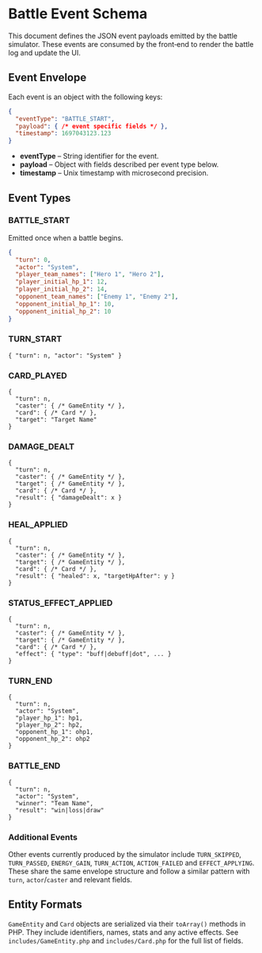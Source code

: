 # Battle Event Schema

This document defines the JSON event payloads emitted by the battle simulator. These events are consumed by the front‑end to render the battle log and update the UI.

## Event Envelope
Each event is an object with the following keys:

```json
{
  "eventType": "BATTLE_START",
  "payload": { /* event specific fields */ },
  "timestamp": 1697043123.123
}
```

- **eventType** – String identifier for the event.
- **payload** – Object with fields described per event type below.
- **timestamp** – Unix timestamp with microsecond precision.

## Event Types

### BATTLE_START
Emitted once when a battle begins.

```json
{
  "turn": 0,
  "actor": "System",
  "player_team_names": ["Hero 1", "Hero 2"],
  "player_initial_hp_1": 12,
  "player_initial_hp_2": 14,
  "opponent_team_names": ["Enemy 1", "Enemy 2"],
  "opponent_initial_hp_1": 10,
  "opponent_initial_hp_2": 10
}
```

### TURN_START
```
{ "turn": n, "actor": "System" }
```

### CARD_PLAYED
```
{
  "turn": n,
  "caster": { /* GameEntity */ },
  "card": { /* Card */ },
  "target": "Target Name"
}
```

### DAMAGE_DEALT
```
{
  "turn": n,
  "caster": { /* GameEntity */ },
  "target": { /* GameEntity */ },
  "card": { /* Card */ },
  "result": { "damageDealt": x }
}
```

### HEAL_APPLIED
```
{
  "turn": n,
  "caster": { /* GameEntity */ },
  "target": { /* GameEntity */ },
  "card": { /* Card */ },
  "result": { "healed": x, "targetHpAfter": y }
}
```

### STATUS_EFFECT_APPLIED
```
{
  "turn": n,
  "caster": { /* GameEntity */ },
  "target": { /* GameEntity */ },
  "card": { /* Card */ },
  "effect": { "type": "buff|debuff|dot", ... }
}
```

### TURN_END
```
{
  "turn": n,
  "actor": "System",
  "player_hp_1": hp1,
  "player_hp_2": hp2,
  "opponent_hp_1": ohp1,
  "opponent_hp_2": ohp2
}
```

### BATTLE_END
```
{
  "turn": n,
  "actor": "System",
  "winner": "Team Name",
  "result": "win|loss|draw"
}
```

### Additional Events
Other events currently produced by the simulator include `TURN_SKIPPED`, `TURN_PASSED`, `ENERGY_GAIN`, `TURN_ACTION`, `ACTION_FAILED` and `EFFECT_APPLYING`. These share the same envelope structure and follow a similar pattern with `turn`, `actor`/`caster` and relevant fields.

## Entity Formats
`GameEntity` and `Card` objects are serialized via their `toArray()` methods in PHP. They include identifiers, names, stats and any active effects. See `includes/GameEntity.php` and `includes/Card.php` for the full list of fields.


